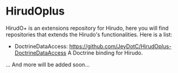HirudOplus
==========

HirudO+ is an extensions repository for Hirudo, here you will find repositories that extends the Hirudo's 
functionalities. Here is a list:

* DoctrineDataAccess: https://github.com/JeyDotC/HirudOplus-DoctrineDataAccess A Doctrine binding for Hirudo.
 
... And more will be added soon...
